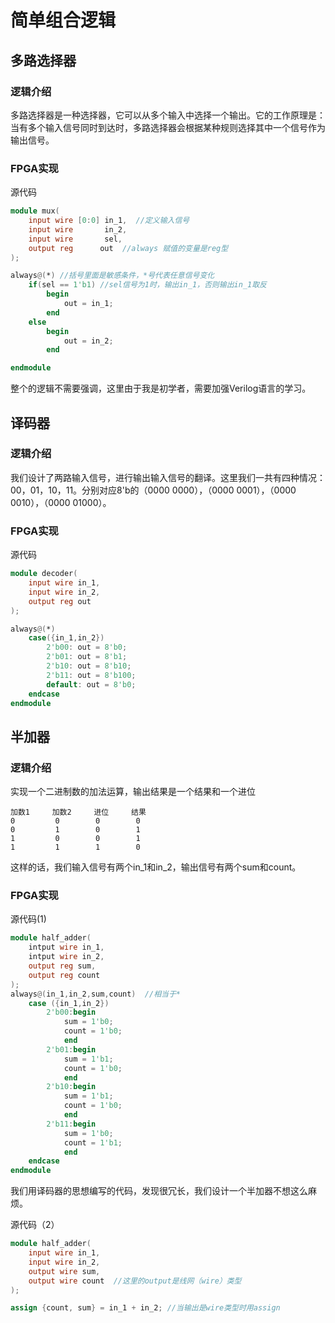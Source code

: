 # 简单组合逻辑

## 多路选择器

### 逻辑介绍
多路选择器是一种选择器，它可以从多个输入中选择一个输出。它的工作原理是：当有多个输入信号同时到达时，多路选择器会根据某种规则选择其中一个信号作为输出信号。

### FPGA实现

源代码
```v
module mux(
    input wire [0:0] in_1,  //定义输入信号
    input wire       in_2,
    input wire       sel,
    output reg      out  //always 赋值的变量是reg型
);

always@(*) //括号里面是敏感条件，*号代表任意信号变化
    if(sel == 1'b1) //sel信号为1时，输出in_1，否则输出in_1取反
        begin
            out = in_1;
        end
    else 
        begin
            out = in_2;
        end

endmodule
```
整个的逻辑不需要强调，这里由于我是初学者，需要加强Verilog语言的学习。

## 译码器

### 逻辑介绍
我们设计了两路输入信号，进行输出输入信号的翻译。这里我们一共有四种情况：00，01，10，11。分别对应8'b的（0000 0000），（0000 0001），（0000 0010），（0000 01000）。

### FPGA实现
源代码
```v
module decoder(
    input wire in_1,
    input wire in_2,
    output reg out
);

always@(*)
    case({in_1,in_2})
        2'b00: out = 8'b0;
        2'b01: out = 8'b1;
        2'b10: out = 8'b10;
        2'b11: out = 8'b100;
        default: out = 8'b0;
    endcase
endmodule
```

## 半加器

### 逻辑介绍
实现一个二进制数的加法运算，输出结果是一个结果和一个进位
```
加数1     加数2     进位     结果
0         0        0        0
0         1        0        1
1         0        0        1
1         1        1        0
```
这样的话，我们输入信号有两个in_1和in_2，输出信号有两个sum和count。
### FPGA实现
源代码(1)
```v
module half_adder(
    intput wire in_1,
    intput wire in_2,
    output reg sum,
    output reg count
);
always@(in_1,in_2,sum,count)  //相当于*
    case ({in_1,in_2})
        2'b00:begin
            sum = 1'b0;
            count = 1'b0;
            end
        2'b01:begin 
            sum = 1'b1;
            count = 1'b0;
            end
        2'b10:begin
            sum = 1'b1;
            count = 1'b0;
            end
        2'b11:begin
            sum = 1'b0;
            count = 1'b1;
            end
    endcase
endmodule

```
我们用译码器的思想编写的代码，发现很冗长，我们设计一个半加器不想这么麻烦。

源代码（2）
```v
module half_adder(
    input wire in_1,
    input wire in_2,
    output wire sum,
    output wire count  //这里的output是线网（wire）类型
);

assign {count, sum} = in_1 + in_2; //当输出是wire类型时用assign
```